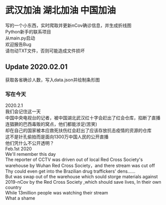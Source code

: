 # 武汉加油 湖北加油 中国加油
写的一个小东西，实时爬取并更新nCov确诊信息，并生成折线图  
Python新手的联系项目  
从main.py启动  
欢迎报告Bug  
请勿动TXT文件，否则可能造成文件损坏
## Update 2020.02.01
获取各省确诊人数，写入data.json并绘制条形图
### 写在今天
2020.2.1  
我们会记住这一天  
中国中央电视台的记者，被中国湖北武汉红十字会赶出了红会仓库，掐断了直播  
连猖獗的巴西毒贩的窝点，他们都能涉足(苦笑)  
却在自己的国家被本应救死扶伤红会赶出了应该存放抗击疫情的资源的仓库  
这不是针孔偷拍而是面向1300万中国人民的公开直播  
他们凭什么不公开透明？    
Feb.1st 2020  
We'll remember this day  
The reporter  of CCTV was driven out of local Red Cross Society's warehouse by Wuhan Red Cross Society，and there stream was cut off  
Thy could even get into the Brazilian drug traffickers' dens......  
But was swap out of the warehouse which sould storge materials against 2019-nCov by the Red Cross Society ,which should save lives, In their own country  
While 13million people was watching their stream  
What a shame
